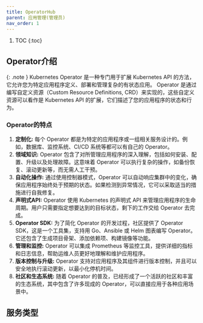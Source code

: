 ```yaml
---
title: OperatorHub
parent: 应用管理(管理员)
nav_order: 1
---
```


1. TOC
{:toc}

## Operator介绍

{: .note }
Kubernetes Operator 是一种专门用于扩展 Kubernetes API 的方法，它允许您为特定应用程序定义、部署和管理复杂的有状态应用。
Operator 是通过编写自定义资源（Custom Resource Definitions, CRD）来实现的，这些自定义资源可以看作是 Kubernetes API 的扩展，它们描述了您的应用程序的状态和行为。

### Operator的特点
1. **定制化:** 每个 Operator 都是为特定的应用程序或一组相关服务设计的。例如，数据库、监控系统、CI/CD 系统等都可以有自己的 Operator。
2. **领域知识:** Operator 包含了对所管理应用程序的深入理解，包括如何安装、配置、升级以及处理故障。这意味着 Operator 可以执行复杂的操作，如备份恢复、滚动更新等，而无需人工干预。
3. **自动化操作:** 通过使用控制器模式，Operator 可以自动响应集群中的变化，确保应用程序始终处于预期的状态。如果检测到异常情况，它可以采取适当的措施进行自我修复。
4. **声明式API:** Operator 使用 Kubernetes 的声明式 API 来管理应用程序的生命周期。用户只需要指定想要达到的目标状态，剩下的工作交给 Operator 去完成。
5. **Operator SDK:** 为了简化 Operator 的开发过程，社区提供了 Operator SDK，这是一个工具集，支持用 Go、Ansible 或 Helm 图表编写 Operator。它还包含了生成项目骨架、添加依赖项、构建镜像等功能。
6. **管理和监控:** Operator 可以集成 Prometheus 等监控工具，提供详细的指标和日志信息，帮助运维人员更好地理解和维护应用程序。
7. **版本控制与升级:** Operator 支持对应用程序及其组件进行版本控制，并且可以安全地执行滚动更新，以最小化停机时间。
8. **社区和生态系统:** 随着 Operator 的普及，已经形成了一个活跃的社区和丰富的生态系统，其中包含了许多现成的 Operator，可以直接应用于各种应用场景中。

## 服务类型

